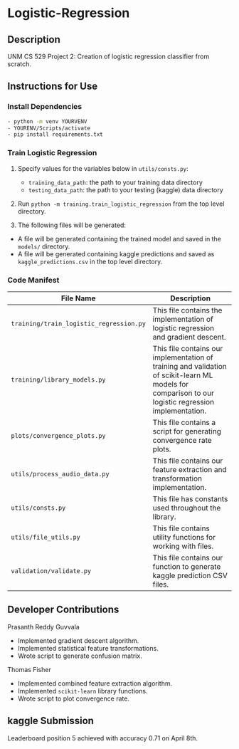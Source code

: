 # Logistic-Regression

## Description

UNM CS 529 Project 2: Creation of logistic regression classifier from scratch.

## Instructions for Use

### Install Dependencies
```bash
- python -m venv YOURVENV
- YOURENV/Scripts/activate
- pip install requirements.txt
```

### Train Logistic Regression

1. Specify values for the variables below in `utils/consts.py`:
   - `training_data_path`: the path to your training data directory
   - `testing_data_path`: the path to your testing (kaggle) data directory

2. Run `python -m training.train_logistic_regression` from the top level directory.

3. The following files will be generated:
- A file will be generated containing the trained model and saved in the `models/` directory.
- A file will be generated containing kaggle predictions and saved as `kaggle_predictions.csv` in the top level directory.


### Code Manifest
| File Name | Description |
| --- | --- |
| `training/train_logistic_regression.py` | This file contains the implementation of logistic regression and gradient descent. |
| `training/library_models.py` | This file contains our implementation of training and validation of scikit-learn ML models for comparison to our logistic regression implementation.  |
| `plots/convergence_plots.py` | This file contains a script for generating convergence rate plots.  |
| `utils/process_audio_data.py` | This file contains our feature extraction and transformation implementation.  |
| `utils/consts.py` | This file has constants used throughout the library.  |
| `utils/file_utils.py` | This file contains utility functions for working with files. |
| `validation/validate.py` | This file contains our function to generate kaggle prediction CSV files. |


## Developer Contributions

Prasanth Reddy Guvvala
- Implemented gradient descent algorithm.
- Implemented statistical feature transformations.
- Wrote script to generate confusion matrix.

Thomas Fisher
- Implemented combined feature extraction algorithm.
- Implemented `scikit-learn` library functions.
- Wrote script to plot convergence rate.

## kaggle Submission

Leaderboard position 5 achieved with accuracy 0.71 on April 8th.


